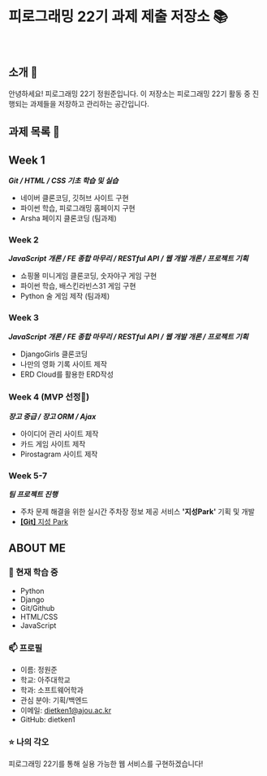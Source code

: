 # 피로그래밍 22기 과제 제출 저장소 📚
<br>

## 소개 🚀
안녕하세요! 피로그래밍 22기 정원준입니다.
이 저장소는 피로그래밍 22기 활동 중 진행되는 과제들을 저장하고 관리하는 공간입니다.
<br>

## 과제 목록 📕
## Week 1
***Git / HTML / CSS 기초 학습 및 실습***
- 네이버 클론코딩, 깃허브 사이트 구현
- 파이썬 학습, 피로그래밍 홈페이지 구현
- Arsha 페이지 클론코딩 (팀과제)

### Week 2
***JavaScript 개론 / FE 종합 마무리 / RESTful API / 웹 개발 개론 / 프로젝트 기획***
- 쇼핑몰 미니게임 클론코딩, 숫자야구 게임 구현
- 파이썬 학습, 배스킨라빈스31 게임 구현
- Python 술 게임 제작 (팀과제)

### Week 3
***JavaScript 개론 / FE 종합 마무리 / RESTful API / 웹 개발 개론 / 프로젝트 기획***
- DjangoGirls 클론코딩
- 나만의 영화 기록 사이트 제작
- ERD Cloud를 활용한 ERD작성

### Week 4 (MVP 선정👑)
***장고 중급 / 장고 ORM / Ajax***
- 아이디어 관리 사이트 제작
- 카드 게임 사이트 제작
- Pirostagram 사이트 제작

### Week 5-7
***팀 프로젝트 진행***
- 주차 문제 해결을 위한 실시간 주차장 정보 제공 서비스 **'지성Park'** 기획 및 개발
- [**[Git]** 지성 Park](https://github.com/pirogramming-project/JisungPark.git)

## ABOUT ME
### 🌱 현재 학습 중
- Python
- Django
- Git/Github
- HTML/CSS
- JavaScript

### 📫 프로필
- 이름: 정원준
- 학교: 아주대학교
- 학과: 소프트웨어학과
- 관심 분야: 기획/백엔드
- 이메일: dietken1@ajou.ac.kr
- GitHub: dietken1

### ⭐ 나의 각오
피로그래밍 22기를 통해 실용 가능한 웹 서비스를 구현하겠습니다!
